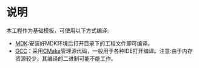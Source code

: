 # 说明

本工程作为基础模板，可使用以下方式编译:

- [MDK](MDK-ARM):安装好MDK环境后打开目录下的工程文件即可编译。
- [GCC](GCC)：采用[CMake](https://cmake.org)管理源代码，一般用于各种IDE打开编译。注意:由于内存资源较少，其编译的二进制可能不能工作。